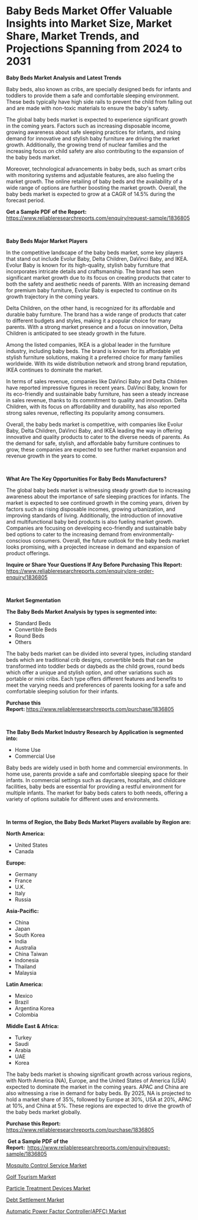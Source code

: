 <p><h1>Baby Beds Market Offer Valuable Insights into Market Size, Market Share, Market Trends, and Projections Spanning from 2024 to 2031</h1></p><p><strong>Baby Beds Market Analysis and Latest Trends</strong></p>
<p><p>Baby beds, also known as cribs, are specially designed beds for infants and toddlers to provide them a safe and comfortable sleeping environment. These beds typically have high side rails to prevent the child from falling out and are made with non-toxic materials to ensure the baby's safety.</p><p>The global baby beds market is expected to experience significant growth in the coming years. Factors such as increasing disposable income, growing awareness about safe sleeping practices for infants, and rising demand for innovative and stylish baby furniture are driving the market growth. Additionally, the growing trend of nuclear families and the increasing focus on child safety are also contributing to the expansion of the baby beds market.</p><p>Moreover, technological advancements in baby beds, such as smart cribs with monitoring systems and adjustable features, are also fueling the market growth. The online retailing of baby beds and the availability of a wide range of options are further boosting the market growth. Overall, the baby beds market is expected to grow at a CAGR of 14.5% during the forecast period.</p></p>
<p><strong>Get a Sample PDF of the Report:&nbsp;</strong> <a href="https://www.reliableresearchreports.com/enquiry/request-sample/1836805">https://www.reliableresearchreports.com/enquiry/request-sample/1836805</a></p>
<p>&nbsp;</p>
<p><strong>Baby Beds Major Market Players</strong></p>
<p><p>In the competitive landscape of the baby beds market, some key players that stand out include Evolur Baby, Delta Children, DaVinci Baby, and IKEA. Evolur Baby is known for its high-quality, stylish baby furniture that incorporates intricate details and craftsmanship. The brand has seen significant market growth due to its focus on creating products that cater to both the safety and aesthetic needs of parents. With an increasing demand for premium baby furniture, Evolur Baby is expected to continue on its growth trajectory in the coming years.</p><p>Delta Children, on the other hand, is recognized for its affordable and durable baby furniture. The brand has a wide range of products that cater to different budgets and styles, making it a popular choice for many parents. With a strong market presence and a focus on innovation, Delta Children is anticipated to see steady growth in the future.</p><p>Among the listed companies, IKEA is a global leader in the furniture industry, including baby beds. The brand is known for its affordable yet stylish furniture solutions, making it a preferred choice for many families worldwide. With its wide distribution network and strong brand reputation, IKEA continues to dominate the market.</p><p>In terms of sales revenue, companies like DaVinci Baby and Delta Children have reported impressive figures in recent years. DaVinci Baby, known for its eco-friendly and sustainable baby furniture, has seen a steady increase in sales revenue, thanks to its commitment to quality and innovation. Delta Children, with its focus on affordability and durability, has also reported strong sales revenue, reflecting its popularity among consumers.</p><p>Overall, the baby beds market is competitive, with companies like Evolur Baby, Delta Children, DaVinci Baby, and IKEA leading the way in offering innovative and quality products to cater to the diverse needs of parents. As the demand for safe, stylish, and affordable baby furniture continues to grow, these companies are expected to see further market expansion and revenue growth in the years to come.</p></p>
<p>&nbsp;</p>
<p><strong>What Are The Key Opportunities For Baby Beds Manufacturers?</strong></p>
<p><p>The global baby beds market is witnessing steady growth due to increasing awareness about the importance of safe sleeping practices for infants. The market is expected to see continued growth in the coming years, driven by factors such as rising disposable incomes, growing urbanization, and improving standards of living. Additionally, the introduction of innovative and multifunctional baby bed products is also fueling market growth. Companies are focusing on developing eco-friendly and sustainable baby bed options to cater to the increasing demand from environmentally-conscious consumers. Overall, the future outlook for the baby beds market looks promising, with a projected increase in demand and expansion of product offerings.</p></p>
<p><strong>Inquire or Share Your Questions If Any Before Purchasing This Report:</strong> <a href="https://www.reliableresearchreports.com/enquiry/pre-order-enquiry/1836805">https://www.reliableresearchreports.com/enquiry/pre-order-enquiry/1836805</a></p>
<p>&nbsp;</p>
<p><strong>Market Segmentation</strong></p>
<p><strong>The Baby Beds Market Analysis by types is segmented into:</strong></p>
<p><ul><li>Standard Beds</li><li>Convertible Beds</li><li>Round Beds</li><li>Others</li></ul></p>
<p><p>The baby beds market can be divided into several types, including standard beds which are traditional crib designs, convertible beds that can be transformed into toddler beds or daybeds as the child grows, round beds which offer a unique and stylish option, and other variations such as portable or mini cribs. Each type offers different features and benefits to meet the varying needs and preferences of parents looking for a safe and comfortable sleeping solution for their infants.</p></p>
<p><strong>Purchase this Report:&nbsp;</strong><a href="https://www.reliableresearchreports.com/purchase/1836805">https://www.reliableresearchreports.com/purchase/1836805</a></p>
<p>&nbsp;</p>
<p><strong>The Baby Beds Market Industry Research by Application is segmented into:</strong></p>
<p><ul><li>Home Use</li><li>Commercial Use</li></ul></p>
<p><p>Baby beds are widely used in both home and commercial environments. In home use, parents provide a safe and comfortable sleeping space for their infants. In commercial settings such as daycares, hospitals, and childcare facilities, baby beds are essential for providing a restful environment for multiple infants. The market for baby beds caters to both needs, offering a variety of options suitable for different uses and environments.</p></p>
<p>&nbsp;</p>
<p><strong>In terms of Region, the Baby Beds Market Players available by Region are:</strong></p>
<p>
    <p> <strong> North America: </strong>
        <ul>
            <li>United States</li>
            <li>Canada</li>
        </ul>
        </p> 
    <p> <strong> Europe: </strong>
        <ul>
            <li>Germany</li>
            <li>France</li>
            <li>U.K.</li>
            <li>Italy</li>
            <li>Russia</li>
        </ul>
        </p> 
    <p> <strong> Asia-Pacific: </strong>
        <ul>
            <li>China</li>
            <li>Japan</li>
            <li>South Korea</li>
            <li>India</li>
            <li>Australia</li>
            <li>China Taiwan</li>
            <li>Indonesia</li>
            <li>Thailand</li>
            <li>Malaysia</li>
        </ul>
        </p> 
    <p> <strong> Latin America: </strong>
        <ul>
            <li>Mexico</li>
            <li>Brazil</li>
            <li>Argentina Korea</li>
            <li>Colombia</li>
        </ul>
        </p> 
    <p> <strong> Middle East & Africa: </strong>
        <ul>
            <li>Turkey</li>
            <li>Saudi</li>
            <li>Arabia</li>
            <li>UAE</li>
            <li>Korea</li>
        </ul>
    </p>
    </p>
<p><p>The baby beds market is showing significant growth across various regions, with North America (NA), Europe, and the United States of America (USA) expected to dominate the market in the coming years. APAC and China are also witnessing a rise in demand for baby beds. By 2025, NA is projected to hold a market share of 35%, followed by Europe at 30%, USA at 20%, APAC at 10%, and China at 5%. These regions are expected to drive the growth of the baby beds market globally.</p></p>
<p><strong>Purchase this Report: </strong><a href="https://www.reliableresearchreports.com/purchase/1836805">https://www.reliableresearchreports.com/purchase/1836805</a></p>
<p>&nbsp;<strong>Get a Sample PDF of the Report:&nbsp;&nbsp;</strong><a href="https://www.reliableresearchreports.com/enquiry/request-sample/1836805">https://www.reliableresearchreports.com/enquiry/request-sample/1836805</a></p>
<p><strong></strong></p>
<p><p><a href="https://medium.com/@tommiesmith8654/analyzing-mosquito-control-service-market-global-industry-perspective-and-forecast-2024-to-2031-6e0c874f9a89">Mosquito Control Service Market</a></p><p><a href="https://medium.com/@charityrice25/golf-tourism-market-trends-and-market-analysis-forecasted-for-period-2024-2031-f36440638ded">Golf Tourism Market</a></p><p><a href="https://github.com/suaretopek9/Market-Research-Report-List-1/blob/main/particle-treatment-devices-market.md">Particle Treatment Devices Market</a></p><p><a href="https://medium.com/@tommiesmith8654/debt-settlement-nbsp-market-focuses-on-market-share-size-and-projected-forecast-till-2031-541694a46a86">Debt Settlement Market</a></p><p><a href="https://github.com/mharielmesa/Market-Research-Report-List-2/blob/main/automatic-power-factor-controllerapfc-market.md">Automatic Power Factor Controller(APFC) Market</a></p></p>
